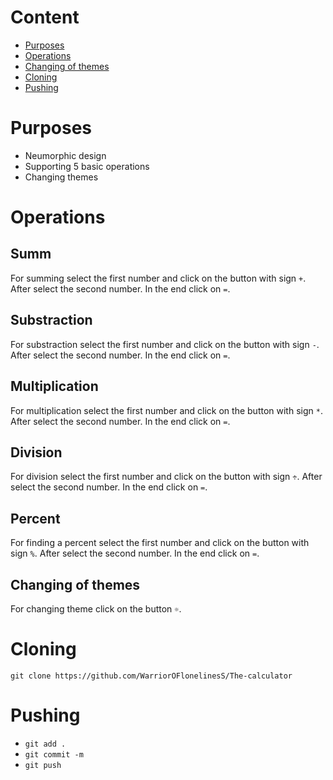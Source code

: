 # Content 
  + [Purposes](https://github.com/WarriorOFlonelinesS/The-calculator/edit/main/README.md#purpose)
  + [Operations](https://github.com/WarriorOFlonelinesS/The-calculator/edit/main/README.md#operations)
  + [Changing of themes](https://github.com/WarriorOFlonelinesS/The-calculator/edit/main/README.md#changing-of-themes)
  + [Cloning](https://github.com/WarriorOFlonelinesS/The-calculator/edit/main/README.md#cloning)
  + [Pushing](https://github.com/WarriorOFlonelinesS/The-calculator/edit/main/README#pushing)
# Purposes
   + Neumorphic design
   + Supporting 5 basic operations
   + Changing themes
# Operations 
## Summ
For summing select the first number and click on the button with sign `+`. After select the second number. In the end click on `=`.
## Substraction 
For substraction select the first number and click on the button with sign `-`. After select the second number. In the end click on `=`.
## Multiplication
For multiplication select the first number and click on the button with sign `*`. After select the second number. In the end click on `=`.
## Division
For division select the first number and click on the button with sign `÷`. After select the second number. In the end click on `=`.
## Percent 
For finding a percent select the first number and click on the button with sign `%`. After select the second number. In the end click on `=`.
## Changing of themes
For changing theme click on the button `☼`.
# Cloning 
`git clone https://github.com/WarriorOFlonelinesS/The-calculator`
# Pushing 
  + `git add .`
  + `git commit -m`
  + `git push`
